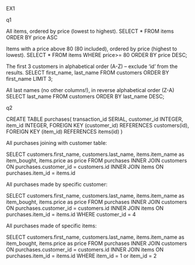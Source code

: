 EX1

q1

All items, ordered by price (lowest to highest).
	SELECT * FROM items ORDER BY price ASC

Items with a price above 80 (80 included), ordered by price (highest to lowest).
	SELECT * FROM items WHERE price>= 80 ORDER BY price DESC;

The first 3 customers in alphabetical order (A-Z) – exclude ‘id’ from the results.
	SELECT first_name, last_name FROM customers ORDER BY first_name LIMIT 3; 

All last names (no other columns!), in reverse alphabetical order (Z-A)
	SELECT last_name FROM customers ORDER BY last_name DESC;


q2

CREATE TABLE purchases(
transaction_id SERIAL,
customer_id INTEGER,
item_id INTEGER,
FOREIGN KEY (customer_id) REFERENCES customers(id),
FOREIGN KEY (item_id) REFERENCES items(id) )

All purchases joining with customer table:

SELECT customers.first_name, customers.last_name, items.item_name as item_bought, items.price as price 
FROM purchases
	INNER JOIN customers
		ON purchases.customer_id = customers.id
	INNER JOIN items
		ON purchases.item_id = items.id

All purchases made by specific customer:

SELECT customers.first_name, customers.last_name, items.item_name as item_bought, items.price as price 
FROM purchases
	INNER JOIN customers
		ON purchases.customer_id = customers.id
	INNER JOIN items
		ON purchases.item_id = items.id
WHERE customer_id = 4

All purchases made of specific items:

SELECT customers.first_name, customers.last_name, items.item_name as item_bought, items.price as price 
FROM purchases
	INNER JOIN customers
		ON purchases.customer_id = customers.id
	INNER JOIN items
		ON purchases.item_id = items.id
WHERE item_id = 1 or item_id = 2